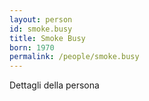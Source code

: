 ```yaml
---
layout: person
id: smoke.busy
title: Smoke Busy
born: 1970
permalink: /people/smoke.busy
---
```


Dettagli della persona 
